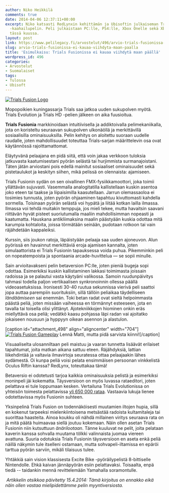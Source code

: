 ```yaml
---
author: Niko Heikkilä
comments: true
date: 2014-04-06 12:37:11+00:00
excerpt: Niko katsasti RedLynxin kehittämän ja Ubisoftin julkaiseman Trials Fusion
  -kaahailupelin. Peli julkaistaan PC:lle, PS4:lle, Xbox Onelle sekä Xbox 360:lle
  tässä kuussa.
layout: post
link: https://www.pelilegacy.fi/arvostelut/496/arvio-trials-fusionissa-ei-kauaa-viihdyta-maan-paalla
slug: arvio-trials-fusionissa-ei-kauaa-viihdyta-maan-paalla
title: 'Esimulkaisu: Trials Fusionissa ei kauaa viihdytä maan päällä'
wordpress_id: 496
categories:
- Arvostelut
- Suomalaiset
tags:
- Tulossa
- Ubisoft
---
```


[![Trials Fusion Logo](http://www.pelilegacy.fi/wp-content/uploads/2014/04/trials_fusion.jpg)](http://www.pelilegacy.fi/wp-content/uploads/2014/04/trials_fusion.jpg)





Mopopoikien kuningassarja Trials saa jatkoa uuden sukupolven myötä. Trials Evolution ja Trials HD -pelien jälkeen on aika fuusioitua.





**Trials Fusionia** markkinoidaan intuitiivisella ja addiktoivalla pelimekaniikalla, jota on koristeltu seuraavan sukupolven ulkonäöllä ja merkittävillä sosiaalisilla ominaisuuksilla. Pelin kehitys on aloitettu suoraan uudelle raudalle, joten mahdollisuudet toteuttaa Trials-sarjan määrittelevin osa ovat käytännössä rajoittamattomat.





Eläytyvänä pelaajana en pidä siitä, että voin jakaa verkkoon tuloksia jatkuvasta kaatumisestani pyörän selästä tai hurjimmista surmanajoistani. Täten jätän arviostani pois edellä mainitut sosiaaliset ominaisuudet sekä pistetaulukot ja keskityn siihen, mikä pelissä on olennaista: ajamiseen.





Trials Fusionin sydän on sen oivallinen FMX-fysiikkamoottori, joka toimii yllättävän sujuvasti. Vasemmalla analogitatilla kallistellaan kuskin asentoa joko eteen tai taakse ja liipaisimilla kaasutellaan. Jarrun olemassaoloa ei tosimies tunnusta, joten pyörän ohjaaminen tapahtuu kivuttomasti kahdella sormella. Toisinaan pyörän selästä voi hypätä ja liitää kotkan lailla ilmassa. Ilmassa voi tehdä muitakin temppuja, jos mieli tekee, mutta havaitsin saavani riittävän hyvät pisteet suoriutumalla maaliin mahdollisimman nopeasti ja kaatumatta. Hauskana antikliimaksina maalin päästyään kuskia odottaa mitä karumpia kohtaloita, joissa törmätään seinään, pudotaan rotkoon tai vain räjähdetään kappaleiksi.





Kurssin, siis joukon ratoja, läpäistyään pelaaja saa uuden ajoneuvon. Alun pyörissä en havainnut merkittäviä eroja ajamisen kannalta, joten simulaattorista ei Trials Fusionin tapauksessa voida puhua. Pikemminkin peli on nopeatempoista ja spontaania arcade-huvittelua — se sopii minulle.





Sain arvioitavakseni pelin betaversion PC:lle, joten pieniä bugeja sopi odottaa. Esimerkiksi kuskin kallistaminen lakkasi toimimasta joissain radoissa ja se palautui vasta käytyäni valikossa. Samoin ruudunpäivitys tahmasi todella paljon vertikaalisen synkronoinnin ollessa päällä videoasetuksissa. Ironisesti 30-40 ruutua sekunnissa vierivä peli saattoi jopa auttaa parempiin suorituksiin, sillä tällöin peliaikaa täydelliseen _ländäämiseen_ sai enemmän. Toki betan radat ovat sieltä helpoimmasta päästä peliä, joten missään vaiheessa en törmännyt esteeseen, jota en tavalla tai toisella olisi ylittänyt. Ajotekniikkojen hiominen onkin eräs miellyttävä osa peliä; vedätkö kaasu pohjassa läpi radan vai ajoitatko jokaiseen nousuun ja hyppyyn oikean asennon ja alastulon.



[caption id="attachment_498" align="aligncenter" width="704"][![Trials Fusion Gameplay](http://www.pelilegacy.fi/wp-content/uploads/2014/04/trials_fusion_gameplay.jpg)](http://www.pelilegacy.fi/wp-content/uploads/2014/04/trials_fusion_gameplay.jpg) Lennä Matti, mutta pidä sarvista kiinni![/caption]



Visuaaliselta ulosanniltaan peli maistuu ja vaaran tunnetta lisäävät erilaiset tapahtumat, joita matkan aikana sattuu eteen. Räjähdyksiä, lattian liikehdintää ja valtavia ilmavirtoja seuratessa ottaa pelaajaakin lähes sydämestä. Oi kunpa peliä voisi pelata ensimmäisen persoonan vinkkelistä Oculus Riftin kanssa? RedLynx, toteuttakaa tämä!





Betaversio ei odotetusti tarjoa kaikkia ominaisuuksia pelistä ja esimerkiksi moninpeli jäi kokematta. Täysversioon on myös luvassa rataeditori, joten pelattava ei tule loppumaan kesken. Vertailuna Trials Evolutionissa on yhteisön toimesta pelattavissa [yli 650 000 rataa](http://www.eurogamer.net/articles/2014-02-26-trials-fusion-possibly-the-last-trials-game-youll-ever-need). Vastaavia lukuja lienee odotettavissa myös Fusionin suhteen.





Yksinpelinä Trials Fusion on todennäköisesti muutamien iltojen hupia, sillä en kokenut tarpeeksi mielenkiintoisena metsästää radoista kultamitaleja tai suorittaa haasteita. Ainoa koukku oli nähdä millainen viritys seuraava rata on ja mitä päätä huimaavaa siellä joutuu kokemaan. Näin ollen asetan Trials Fusionin niin kutsuttuun _änärilootaan_. Tänne kuuluvat ne pelit, joita pelataan kaverin kanssa sohvalla muutama tölkki valinnaista juomaa viereen avattuna. Suuria odotuksia Trials Fusionin täysversioon en aseta enkä peliä näillä näkymin tule itselleni ostamaan, mutta sohvapeli-iltamissa en epäröi tarttua pyörän sarviin, mikäli tilaisuus tulee.





Yhtäkkiä sain vision klassisesta Excite Bike -pyöräilypelistä 8-bittiselle Nintendolle. Ehkä kaivan jännäpyörän esiin pelattavaksi. Toisaalta, enpä tiedä -- taidankin mennä revittelemään Yamahalla soramontulle.



 _Artikkelin otsikkoa päivitetty 15.4.2014: Tämä kirjoitus on ennakko eikä näin ollen vastaa mielipidettämme pelin myyntiversiosta._
